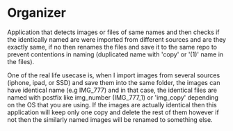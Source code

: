 # Organizer

Application that detects images or files of same names and then checks if the identically named are were imported from different sources and are they exactly same, if no then renames the files and save it to the same repo to prevent contentions in naming (duplicated name with 'copy' or '(1)' name in the files). 

One of the real life usecase is, when I import images from several sources (iphone, ipad, or SSD) and save them into the same folder, the images can have identical name (e.g IMG_777) and in that case, the identical files are named with postfix like img_number (IMG_777_1) or 'img_copy' depending on the OS that you are using. If the images are actually identical then this application will keep only one copy and delete the rest of them however if not then the similarly named images will be renamed to something else.
